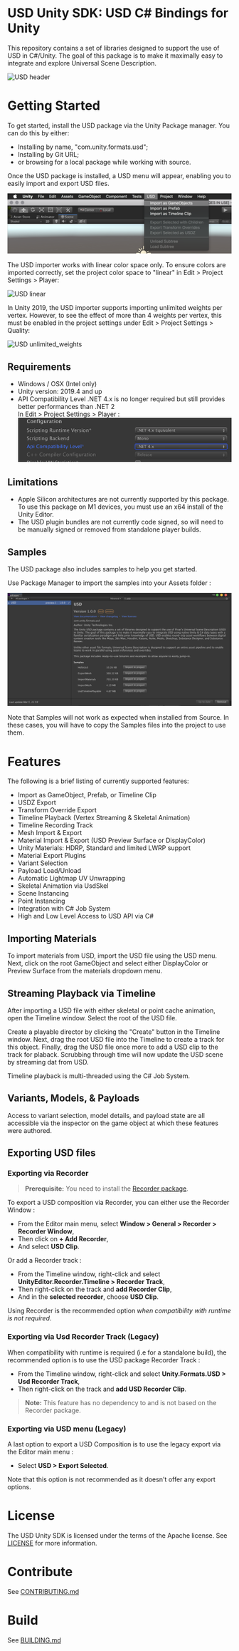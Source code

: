 # USD Unity SDK: USD C# Bindings for Unity

This repository contains a set of libraries designed to support the use of
USD in C#/Unity. The goal of this package is to make it maximally easy to
integrate and explore Universal Scene Description.

![USD header](Images/USD_header.png)

# Getting Started

To get started, install the USD package via the Unity Package manager. You can do this by either:
* Installing by name, "com.unity.formats.usd";
* Installing by Git URL;
* or browsing for a local package while working with
source.

Once the USD package is installed, a USD menu will appear, enabling you to
easily import and export USD files.

![USD menu](Images/USD_menu.png)

The USD importer works with linear color space only. To ensure colors are imported correctly,
set the project color space to "linear" in Edit > Project Settings > Player:

![USD linear](Images/USD_linear.png)

In Unity 2019, the USD importer supports importing unlimited weights per vertex. However,
to see the effect of more than 4 weights per vertex, this must be enabled in the project
settings under Edit > Project Settings > Quality:

![USD unlimited_weights](Images/USD_unlimited_weights.png)

## Requirements

* Windows / OSX (Intel only)
* Unity version: 2019.4 and up
* API Compatibility Level .NET 4.x is no longer required but still provides better performances than .NET 2   
   In Edit > Project Settings > Player :   
    ![USD .NET version](Images/USD_.NET_version.png)

## Limitations

* Apple Silicon architectures are not currently supported by this package. To use this package on M1 devices, you must use an x64 install of the Unity Editor.
* The USD plugin bundles are not currently code signed, so will need to be manually signed or removed from standalone player builds.

## Samples

The USD package also includes samples to help you get started.

Use Package Manager to import the samples into your Assets folder :

![USD .NET version](Images/USD_samples_import.png)

Note that Samples will not work as expected when installed from Source. In these cases, you will have to copy the Samples files into the project to use them.

# Features

The following is a brief listing of currently supported features:

 * Import as GameObject, Prefab, or Timeline Clip
 * USDZ Export
 * Transform Override Export
 * Timeline Playback (Vertex Streaming & Skeletal Animation)
 * Timeline Recording Track
 * Mesh Import & Export
 * Material Import & Export (USD Preview Surface or DisplayColor)
 * Unity Materials: HDRP, Standard and limited LWRP support
 * Material Export Plugins
 * Variant Selection
 * Payload Load/Unload
 * Automatic Lightmap UV Unwrapping
 * Skeletal Animation via UsdSkel
 * Scene Instancing
 * Point Instancing
 * Integration with C# Job System
 * High and Low Level Access to USD API via C#

## Importing Materials

To import materials from USD, import the USD file using the USD menu. Next, click
on the root GameObject and select either DisplayColor or Preview Surface from the
materials dropdown menu.

## Streaming Playback via Timeline

After importing a USD file with either skeletal or point cache animation, open
the Timeline window. Select the root of the USD file.

Create a playable director by clicking the "Create" button in the Timeline window.
Next, drag the root USD file into the Timeline to create a track for this object.
Finally, drag the USD file once more to add a USD clip to the track for plaback.
Scrubbing through time will now update the USD scene by streaming dat from USD.

Timeline playback is multi-threaded using the C# Job System.

## Variants, Models, & Payloads

Access to variant selection, model details, and payload state are all accessible via
the inspector on the game object at which these features were authored.

## Exporting USD files

### Exporting via Recorder

> **Prerequisite:** You need to install the [Recorder package](https://docs.unity3d.com/Packages/com.unity.recorder@latest/index.html).

To export a USD composition via Recorder, you can either use the Recorder Window :
* From the Editor main menu, select **Window > General > Recorder > Recorder Window**,
* Then click on **+ Add Recorder**,
* And select **USD Clip**.

Or add a Recorder track :
* From the Timeline window, right-click and select **UnityEditor.Recorder.Timeline > Recorder Track**,
* Then right-click on the track and **add Recorder Clip**,
* And in the **selected recorder**, choose **USD Clip**.

Using Recorder is the recommended option *when compatibility with runtime is not required*.

### Exporting via Usd Recorder Track (Legacy)

When compatibility with runtime is required (i.e for a standalone build), the recommended option is to use the USD package Recorder Track :
* From the Timeline window, right-click and select **Unity.Formats.USD > Usd Recorder Track**,
* Then right-click on the track and **add USD Recorder Clip**.

>  **Note:** This feature has no dependency to and is not based on the Recorder package.

### Exporting via USD menu (Legacy)

A last option to export a USD Composition is to use the legacy export via the Editor main menu :
* Select **USD > Export Selected**.

Note that this option is not recommended as it doesn't offer any export options.


# License

The USD Unity SDK is licensed under the terms of the Apache
license. See [LICENSE](LICENSE) for more information.

# Contribute
See [CONTRIBUTING.md](CONTRIBUTING.md)

# Build
See [BUILDING.md](BUILDING.md)
